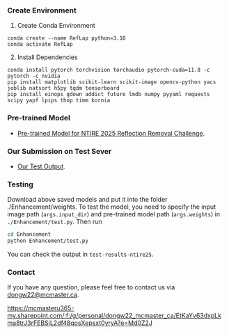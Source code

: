 ### Create Environment
1. Create Conda Environment
```
conda create --name RefLap python=3.10
conda activate RefLap
```

2. Install Dependencies
```
conda install pytorch torchvision torchaudio pytorch-cuda=11.8 -c pytorch -c nvidia
pip install matplotlib scikit-learn scikit-image opencv-python yacs joblib natsort h5py tqdm tensorboard
pip install einops gdown addict future lmdb numpy pyyaml requests scipy yapf lpips thop timm kornia
```


### Pre-trained Model
- [Pre-trained Model for NTIRE 2025 Reflection Removal Challenge](https://mcmasteru365-my.sharepoint.com/:u:/g/personal/dongw22_mcmaster_ca/EfCfBTlMiIhJhbQR36xZfFwB1q-o-Q8vQ7FAimhnib2GtQ?e=6savpU).

### Our Submission on Test Sever
- [Our Test Output](https://mcmasteru365-my.sharepoint.com/:f:/g/personal/dongw22_mcmaster_ca/EtKaYv63dxpLkma8trJ3rFEBSjL2df48qosXepsxt0yryA?e=Md0Z2J).

### Testing
Download above saved models and put it into the folder ./Enhancement/weights. To test the model, you need to specify the input image path (`args.input_dir`) and pre-trained model path (`args.weights`) in `./Enhancement/test.py`. Then run
```bash
cd Enhancement
python Enhancement/test.py 
```
You can check the output in `test-results-ntire25`.


### Contact
If you have any question, please feel free to contact us via dongw22@mcmaster.ca.






https://mcmasteru365-my.sharepoint.com/:f:/g/personal/dongw22_mcmaster_ca/EtKaYv63dxpLkma8trJ3rFEBSjL2df48qosXepsxt0yryA?e=Md0Z2J

